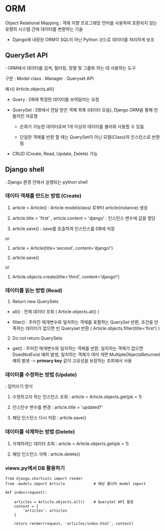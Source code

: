 # ORM

Object Relational Mapping : 객체 지향 프로그래밍 언어를 사용하여 호환되지 않는 유형의 시스템 간에 데이터를 변환하는 기술

- Django에 내장된 ORM이 SQL이 아닌 Python 코드로 데이터를 처리하게 보조 

## QuerySet API

: ORM에서 데이터를 검색, 필터링, 정렬 및 그룹화 하는 데 사용하는 도구 

구문 : Model class . Manager . Queryset API 

예시) Article.objects.all()

- Query : DB에 특정한 데이터를 보여달라는 요청 

- QuerySet : DB에서 전달 받은 객체 목록 (데이터 모음), Django ORM을 통해 만들어진 자료형 

    - 순회가 가능한 데이터로써 1개 이상의 데이터를 불러와 사용할 수 있음

    - 단일한 객체를 반환 할 때는 QuerySet이 아닌 모델(Class)의 인스턴스로 반환됨 

- CRUD (Create, Read, Update, Delete) 가능 


## Django shell 

: Django 환경 안에서 실행되는 python shell


### 데이터 객체를 만드는 방법 (Create) 

1. article = Article() : Article model(class) 로부터 article(instance) 생성

2. article.title = 'first' , article.content = 'django' : 인스턴스 변수에 값을 할당

3. article.save() : save를 호출하여 인스턴스를 DB에 저장 

or

1. article = Article(title='second', content='django!')

2. article.save()

or 

1. Article.objects.create(title='third', content='django!')


### 데이터를 읽는 방법 (Read)

1. Return new QuerySets 

- all() : 전체 데이터 조회   ( Article.objects.all() )

- filter() : 주어진 매개변수와 일치하는 객체를 포함하는 QuerySet 반환, 조건을 만족하는 데이터가 없으면 빈 Queryset 반환    ( Article.objects.filter(title='first') ) 

2. Do not return QuerySets 

- get() : 주어진 매개변수와 일치하는 객체를 반환, 일치하는 객체가 없으면 DoesNotExist 예외 발생, 일치하는 객체가 여러 개면 MultipleObjectsReturned 예외 발생 -> **primary key** 같이 고유성을 보장하는 조회에서 사용 


 ### 데이터를 수정하는 방법 (Update)

: 덮어쓰기 방식 

 1. 수정하고자 하는 인스턴스 조회 : article = Article.objects.get(pk = 1)

 2. 인스턴수 변수를 변경 : article.title = 'updated?'

 3. 해당 인스턴스 다시 저장 : article.save()


 ### 데이터를 삭제하는 방법 (Delete)

 1. 삭제하려는 데이터 조회 : article = Article.objects.get(pk = 1)

 2. 해당 인스턴스 삭제 : article.delete()
 

 ### views.py에서 DB 활용하기


    from django.shortcuts import render
    from .models import Article             # 해당 폴더의 model import 

    def index(request):

        articles = Article.objects.all()    # QuerySet API 활용 
        context = {
            'articles': articles
        }

        return render(request, 'articles/index.html', context)